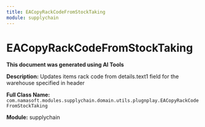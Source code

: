 ```yaml
---
title: EACopyRackCodeFromStockTaking
module: supplychain
---
```



<div class='entity-flows'>

# EACopyRackCodeFromStockTaking

**This document was generated using AI Tools**

**Description:** Updates items rack code from details.text1 field for the warehouse specified in header

**Full Class Name:** `com.namasoft.modules.supplychain.domain.utils.plugnplay.EACopyRackCodeFromStockTaking`

**Module:** supplychain


</div>

